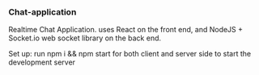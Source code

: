 ### Chat-application

Realtime Chat Application. uses React on the front end, and NodeJS + Socket.io web socket library on the back end.

Set up:
run npm i && npm start for both client and server side to start the development server
